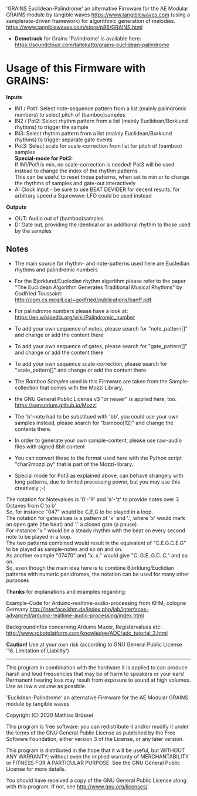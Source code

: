 'GRAINS Euclidean-Palindrome' 
an alternative Firmware for the AE Modular GRAINS module by tangible waves https://www.tangiblewaves.com (using a samplerate-driven framework) for algorithmic generation of melodies. 
https://www.tangiblewaves.com/store/p86/GRAINS.html
  
* __Demotrack__ for Grains 'Palindrome' is available here: https://soundcloud.com/taitekatto/grains-euclidean-palindrome

# Usage of this Firmware with GRAINS:

__Inputs__

* IN1 / Pot1: Select note-sequence pattern from a list (mainly palindromic numbers) to select pitch of (bamboo)samples
* IN2 / Pot2: Select rhythm pattern from a list (mainly Euclidean/Borklund rhythms) to trigger the sample
* IN3:        Select rhythm pattern from a list (mainly Euclidean/Borklund rhythms) to trigger separate gate events
* Pot3:       Select scale for scale-correction from list for pitch of (bamboo) samples    
              __Special-mode for Pot3:__       
              If IN1/Pot1 is min, no scale-correction is needed! Pot3 will be used instead to change the index of the rhythm patterns  
              This can be useful to reset those patterns, when set to min or to change the rhythms of samples and gate-out interactively  
* A:          Clock input - be sure to use BEAT DEVIDER for decent results, for arbitrary speed a Sqarewave-LFO could be used instead


__Outputs__

* OUT:        Audio out of (bamboo)samples
* D:          Gate out, providing the identical or an additional rhythm to those used by the samples

## Notes

* The main source for rhythm- and note-patterns used here are Eucledian rhythms and palindromic numbers
* For the Bjorklund/Eucledian rhythm algorithm please refer to the paper "The Euclidean Algorithm Generates Traditional Musical Rhythms" by Godfried Toussaint: http://cgm.cs.mcgill.ca/~godfried/publications/banff.pdf
* For palindrome numbers please have a look at: https://en.wikipedia.org/wiki/Palindromic_number
* To add your own sequence of notes, please search for "note_pattern[]" and change or add the content there
* To add your own sequence of gates, please search for "gate_pattern[]" and change or add the content there
* To add your own sequence scale-correction, please search for "scale_pattern[]" and change or add the content there
* The _Bamboo Samples_ used in this Firmware are taken from the Sample-collection that comes with the Mozzi Library, 
* the GNU General Public License v3 "or newer" is applied here, too. https://sensorium.github.io/Mozzi
* The 'b'-note had to be substitued with 'bb', you could use your own samples instead, please search for "bamboo[12]" and change the contents there.
* In order to generate your own sample-content, please use raw-audio files with signed 8bit content 
* You can convert these to the format used here with the Python script "char2mozzi.py" that is part of the Mozzi-library.

* Special mode for Pot3 as explained above, can behave strangely with long patterns, due to limited processing power, but you may use this creatively ;-)

The notation for Notevalues is '0'-'9' and 'a'-'z' to provide notes over 3 Octaves from C to b'  
So, for instance "047" would be C,E,G to be played in a loop.  
The notation for gatevalues is a pattern of 'x' and '.', where 'x' would mark an open gate (the beat) and '.' a closed gate (a pause)  
For instance "x." would be a steady rhythm with the beat on every second note to be played in a loop.  
The two patterns combined would result in the equivalent of "C.E.G.C.E.G" to be played as sample-notes and so on and on.  
As another example "07470" and "x..x." would give "C..G.E..G.C..C." and so on.  
So, even though the main idea here is to combine Björklung/Euclidian patterns with numeric panidromes, the notation can be used for many other purposes  

__Thanks__ for explanations and examples regarding:

Example-Code for Arduino-realtime-audio-processing from KHM, cologne Germany
http://interface.khm.de/index.php/lab/interfaces-advanced/arduino-realtime-audio-processing/index.html

Backgroundinfos concerning Arduino Muxer, Registervalues etc: 
http://www.robotplatform.com/knowledge/ADC/adc_tutorial_3.html

__Caution!__ Use at your own risk (according to GNU General Public License '16. Limitation of Liability')

-------------------------------------------------------------  

This program in combination with the hardware it is applied to can produce harsh and loud frequencies that may be of harm to speakers or your ears! Permanent hearing loss may result from exposure to sound at high volumes. Use as low a volume as possible.

'Euclidean-Palindrome' an alternative Firmware for the AE Modular GRAINS module by tangible waves

Copyright (C) 2020  Mathias Brüssel

This program is free software: you can redistribute it and/or modify
it under the terms of the GNU General Public License as published by
the Free Software Foundation, either version 3 of the License, or
any later version.

This program is distributed in the hope that it will be useful,
but WITHOUT ANY WARRANTY; without even the implied warranty of
MERCHANTABILITY or FITNESS FOR A PARTICULAR PURPOSE.  See the
GNU General Public License for more details.

You should have received a copy of the GNU General Public License
along with this program.  If not, see <http://www.gnu.org/licenses/>.
